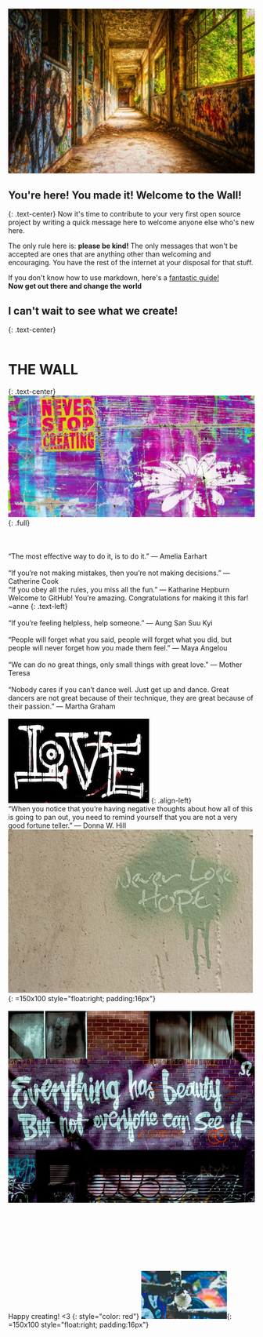 ![Photo by Tama66 via Pixabay](images/pixabay_Tama66.jpg)

## You're here! You made it! Welcome to the Wall!
{: .text-center}
Now it's time to contribute to your very first open source project by writing a quick message here to welcome anyone else who's new here. 

The only rule here is: **please be kind!** The only messages that won't be accepted are ones that are anything other than welcoming and encouraging. You have the rest of the internet at your disposal for that stuff.

If you don't know how to use markdown, here's a [fantastic guide!](http://agea.github.io/tutorial.md/)
<br>
**Now get out there and change the world**


## I can't wait to see what we create!
{: .text-center}
<br>
<br>
# THE WALL
{: .text-center}
![Image by ShonEjai via Pixabay](images/pixabay_ShonEjai.jpg)
{: .full}
<br>
<br>
<br>
<br>
“The most effective way to do it, is to do it.” — Amelia Earhart
<br>
<br>
“If you’re not making mistakes, then you’re not making decisions.” — Catherine Cook
<br>
“If you obey all the rules, you miss all the fun.” — Katharine Hepburn
<br>
Welcome to GitHub! You're amazing. Congratulations for making it this far! ~anne 
{: .text-left}
<br>
<br>
“If you’re feeling helpless, help someone.” — Aung San Suu Kyi
<br>
<br>
“People will forget what you said, people will forget what you did, but people will never forget how you made them feel.” — Maya Angelou
<br>
<br>
“We can do no great things, only small things with great love.” — Mother Teresa
<br>
<br>
“Nobody cares if you can’t dance well. Just get up and dance. Great dancers are not great because of their technique, they are great because of their passion.” — Martha Graham
<br>
<br>
![Image by pixel2013 via Pixabay](images/pixabay_pixel2013.jpg)
{: .align-left}
<br>
“When you notice that you’re having negative thoughts about how all of this is going to pan out, you need to remind yourself that you are not a very good fortune teller.” — Donna W. Hill
<br>
![Image by ShonEjai via Pixabay](images/pixabay_ShonEjai(hope).jpg)
{: =150x100 style="float:right; padding:16px"}
<br>
<br>
![Image by StockSnap via Pixabay](images/pixabay_StockSnap(beauty).jpg)
<br>
<br>
<br>
<br>
<br>
<br>
<br>
<br>
<br>
Happy creating! <3
{: style="color: red"}
![Image by StockSnap via Pixabay](images/pixabay_StockSnap(cat).jpg){: =150x100 style="float:right; padding:16px"}
<br>
<br>
<br>
<br>
<br>
<br>
<br>
<br>
